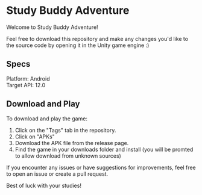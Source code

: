 # Study Buddy Adventure

Welcome to Study Buddy Adventure!

Feel free to download this repository and make any changes you'd like to the source code by opening it in the Unity game engine :)

## Specs

Platform: Android  
Target API: 12.0

## Download and Play

To download and play the game:

1. Click on the "Tags" tab in the repository.
2. Click on "APKs"
4. Download the APK file from the release page.
5. Find the game in your downloads folder and install (you will be promted to allow download from unknown sources)

If you encounter any issues or have suggestions for improvements, feel free to open an issue or create a pull request.

Best of luck with your studies!
